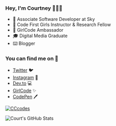 ### Hey, I'm Courtney 👩‍💻💫

<!--
**Court191/Court191** is a ✨ _special_ ✨ repository because its `README.md` (this file) appears on your GitHub profile.

Here are some ideas to get you started:

- 🔭 I’m currently working on ...
- 🌱 I’m currently learning ...
- 👯 I’m looking to collaborate on ...
- 🤔 I’m looking for help with ...
- 💬 Ask me about ...
- 📫 How to reach me: ...
- 😄 Pronouns: ...
- ⚡ Fun fact: ...
-->
- 💛 Associate Software Developer at Sky
- 🌸 Code First Girls Instructor & Research Fellow
- 🚀 GirlCode Ambassador 
- 🎓 Digital Media Graduate 
- ⌨️ Blogger 

### You can find me on 💌

* [Twitter](https://twitter.com/CCcodes_x) 🐦
* [Instagram](https://www.instagram.com/CCcodes_x) 📸
* [Dev.to](https://dev.to/court191) 💻 
* [GirlCode](https://www.girl-code.co.uk/girlcodeambassadors/courtney-cox) ✨
* [CodePen](https://codepen.io/Court191) 🖊️

[![CCcodes](https://img.shields.io/badge/CCcodes-Woman%20In%20Tech-pink)](https://twitter.com/CCcodes_x)

![Court's GitHub Stats](https://github-readme-stats.vercel.app/api?username=court191&count_private=true&show_icons=true&theme=dracula)
